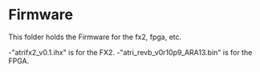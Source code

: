 # Firmware
This folder holds the Firmware for the fx2, fpga, etc.

-"atrifx2_v0.1.ihx" is for the FX2.
-"atri_revb_v0r10p9_ARA13.bin" is for the FPGA.
